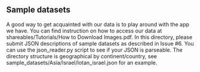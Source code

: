 ## Sample datasets

A good way to get acquainted with our data is to play around with the app we have. You can find instruction on how to access our data at shareables/Tutorials/How to Download Images.pdf.
In this directory, please submit JSON descriptions of sample datasets as described in Issue #6. You can use the json_reader.py script to see if your JSON is parseable. The directory structure is geographical by continent/country, see sample_datasets/Asia/Israel/lotan_israel.json for an example.


